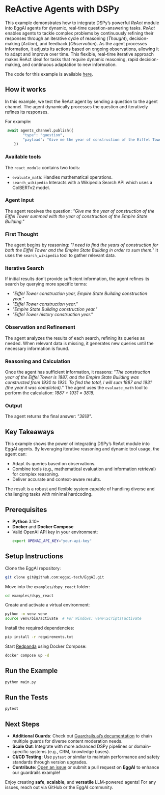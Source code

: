 # ReActive Agents with DSPy

This example demonstrates how to integrate DSPy’s powerful *ReAct* module into EggAI agents for dynamic, real-time question-answering tasks.
*ReAct* enables agents to tackle complex problems by continuously refining their responses through an iterative cycle of reasoning (*Thought*), decision-making (*Action*), and feedback (*Observation*). As the agent processes information, it adjusts its actions based on ongoing observations, allowing it to adapt and improve over time. This flexible, real-time iterative approach makes ReAct ideal for tasks that require dynamic reasoning, rapid decision-making, and continuous adaptation to new information.

The code for this example is available [here](https://github.com/eggai-tech/EggAI/tree/main/examples/dspy_react).

## How it works

In this example, we test the ReAct agent by sending a question to the agent channel.
The agent dynamically processes the question and iteratively refines its responses.

For example:

```python
 await agents_channel.publish({
        "type": "question",
        "payload": "Give me the year of construction of the Eiffel Tower summed with the year of construction of the Empire State Building."
    })
```

### Available tools
The `react_module` contains two tools:
- `evaluate_math`: Handles mathematical operations.
- `search_wikipedia` Interacts with a Wikipedia Search API which uses a ColBERTv2 model.

### Agent Input
The agent receives the question: _"Give me the year of construction of the Eiffel Tower summed with the year of construction of the Empire State Building."_

### First Thought
The agent begins by reasoning: _"I need to find the years of construction for both the Eiffel Tower and the Empire State Building in order to sum them."_ It uses the `search_wikipedia` tool to gather relevant data.

### Iterative Search
If initial results don’t provide sufficient information, the agent refines its search by querying more specific terms:
- _"Eiffel Tower construction year, Empire State Building construction year."_
- _"Eiffel Tower construction year."_
- _"Empire State Building construction year."_
- _"Eiffel Tower history construction year."_

### Observation and Refinement
The agent analyzes the results of each search, refining its queries as needed. When relevant data is missing, it generates new queries until the necessary information is found.

### Reasoning and Calculation
Once the agent has sufficient information, it reasons: _"The construction year of
the Eiffel Tower is 1887, and the Empire State Building was constructed from 1930 to 1931. To find the total, I will sum 1887 and 1931 (the year it was completed)."_ The agent uses the `evaluate_math` tool to perform the calculation: _1887 + 1931 = 3818._

### Output
The agent returns the final answer: _"3818"_.

## Key Takeaways

This example shows the power of integrating DSPy’s ReAct module into EggAI agents.
By leveraging iterative reasoning and dynamic tool usage, the agent can:

- Adapt its queries based on observations.
- Combine tools (e.g., mathematical evaluation and information retrieval) for complex reasoning.
- Deliver accurate and context-aware results.

The result is a robust and flexible system capable of handling diverse and challenging tasks with minimal hardcoding.

## Prerequisites

- **Python** 3.10+
- **Docker** and **Docker Compose**
- Valid OpenAI API key in your environment:
  ```bash
  export OPENAI_API_KEY="your-api-key"
  ```

## Setup Instructions

Clone the EggAI repository:

```bash
git clone git@github.com:eggai-tech/EggAI.git
```

Move into the `examples/dspy_react` folder:

```bash
cd examples/dspy_react
```

Create and activate a virtual environment:

```bash
python -m venv venv
source venv/bin/activate  # For Windows: venv\Scripts\activate
```

Install the required dependencies:

```bash
pip install -r requirements.txt
```

Start [Redpanda](https://github.com/redpanda-data/redpanda) using Docker Compose:

```bash
docker compose up -d
```

## Run the Example

```bash
python main.py
```

## Run the Tests

```bash
pytest
```

## Next Steps

- **Additional Guards**: Check out [Guardrails.ai’s documentation](https://github.com/ShreyaR/guardrails) to chain
  multiple guards for diverse content moderation needs.
- **Scale Out**: Integrate with more advanced DSPy pipelines or domain-specific systems (e.g., CRM, knowledge bases).
- **CI/CD Testing**: Use `pytest` or similar to maintain performance and safety standards through version upgrades.
- **Contribute**: [Open an issue](https://github.com/eggai-tech/eggai/issues) or submit a pull request on **EggAI** to
  enhance our guardrails example!

Enjoy creating **safe**, **scalable**, and **versatile** LLM-powered agents! For any issues, reach out via GitHub
or the EggAI community.
